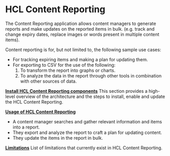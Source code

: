 # HCL Content Reporting

The Content Reporting application allows content managers to generate reports and make updates on the reported items in bulk. (e.g. track and change expiry dates, replace images or words present in multiple content items).

Content reporting is for, but not limited to, the following sample use cases:

-  For tracking expiring items and making a plan for updating them.
-  For exporting to CSV for the use of the following:
    1.  To transform the report into graphs or charts.
    2.  To analyze the data in the report through other tools in combination with other sources of data.

**[Install HCL Content Reporting components](../content_reporting/installation/index.md)**
This section provides a high-level overview of the architecture and the steps to install, enable and update the HCL Content Reporting.

**[Usage of HCL Content Reporting](../content_reporting/usage/index.md)**

- A content manager searches and gather relevant information and items into a report.
- They export and analyze the report to craft a plan for updating content.
- They update the items in the report in bulk.

**[Limitations](../content_reporting/limitations/index.md)** List of limitations that currently exist in HCL Content Reporting.
